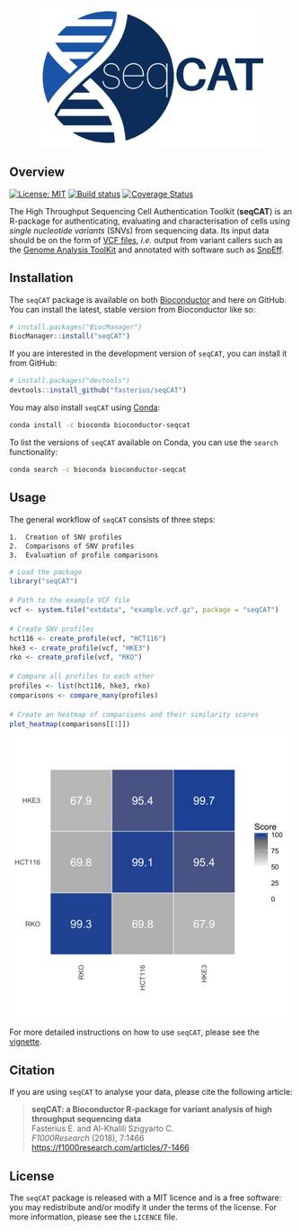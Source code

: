 <p align="center">
    <img src="man/figures/README_seqCAT_logo.png" width="400", alt="seqCAT"/>
</p>

## Overview

[![License: MIT][1]][2] [![Build status][3]][4] [![Coverage Status][5]][6] 

The High Throughput Sequencing Cell Authentication Toolkit (**seqCAT**) is an
R-package for authenticating, evaluating and characterisation of cells using
*single nucleotide variants* (SNVs) from sequencing data. Its input data should
be on the form of [VCF files][7], *i.e.* output from variant callers such as
the [Genome Analysis ToolKit][8] and annotated with software such as
[SnpEff][9].

## Installation

The `seqCAT` package is available on both [Bioconductor][10] and here on
GitHub. You can install the latest, stable version from Bioconductor like so:

```r
# install.packages("BiocManager")
BiocManager::install("seqCAT")
```

If you are interested in the development version of `seqCAT`, you can install
it from GitHub:

```r
# install.packages("devtools")
devtools::install_github("fasterius/seqCAT")
```

You may also install `seqCAT` using [Conda][11]:

```bash
conda install -c bioconda bioconductor-seqcat
```

To list the versions of `seqCAT` available on Conda, you can use the `search`
functionality:

```bash
conda search -c bioconda bioconductor-seqcat
```

## Usage

The general workflow of `seqCAT` consists of three steps:

    1.  Creation of SNV profiles
    2.  Comparisons of SNV profiles
    3.  Evaluation of profile comparisons

```r
# Load the package
library("seqCAT")

# Path to the example VCF file
vcf <- system.file("extdata", "example.vcf.gz", package = "seqCAT")

# Create SNV profiles
hct116 <- create_profile(vcf, "HCT116")
hke3 <- create_profile(vcf, "HKE3")
rko <- create_profile(vcf, "RKO")

# Compare all profiles to each other
profiles <- list(hct116, hke3, rko)
comparisons <- compare_many(profiles)

# Create an heatmap of comparisons and their similarity scores
plot_heatmap(comparisons[[1]])
```
<p align="center">
    <img src="man/figures/README_example_1.png", alt="Example heatmap"/>
</p>

For more detailed instructions on how to use `seqCAT`, please see the
[vignette][12].

## Citation

If you are using `seqCAT` to analyse your data, please cite the
following article:

> **seqCAT: a Bioconductor R-package for variant analysis of high throughput**
> **sequencing data**
> <br/> Fasterius E. and Al-Khalili Szigyarto C.
> <br/> *F1000Research* (2018), 7:1466
> <br/> https://f1000research.com/articles/7-1466

## License

The `seqCAT` package is released with a MIT licence and is a free software: you
may redistribute and/or modify it under the terms of the license. For more
information, please see the `LICENCE` file.

[1]: https://img.shields.io/badge/License-MIT-blue.svg
[2]: https://opensource.org/licenses/MIT
[3]: https://travis-ci.org/fasterius/seqCAT.svg?branch=master
[4]: https://travis-ci.org/fasterius/seqCAT
[5]: https://coveralls.io/repos/github/fasterius/seqCAT/badge.svg?branch=master
[6]: https://coveralls.io/github/fasterius/seqCAT?branch=master

[7]: http://www.internationalgenome.org/wiki/Analysis/variant-call-format
[8]: https://software.broadinstitute.org/gatk/
[9]: http://snpeff.sourceforge.net/
[10]: https://bioconductor.org/packages/release/bioc/html/seqCAT.html
[11]: https://conda.io/en/latest/
[12]: https://bioconductor.org/packages/release/bioc/vignettes/seqCAT/inst/doc/seqCAT.html
